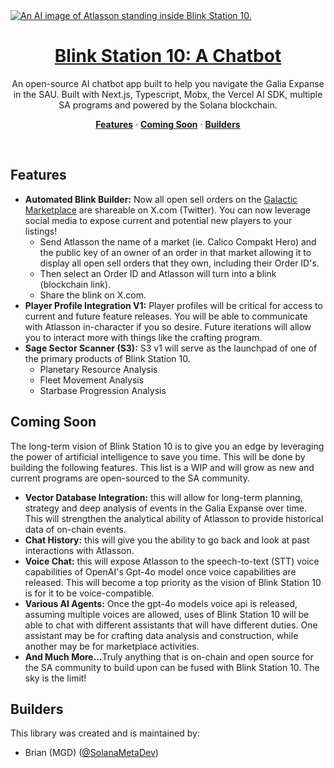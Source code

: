 <a href="https://blinkstationx.com/">
  <img alt="An AI image of Atlasson standing inside Blink Station 10." src="https://shdw-drive.genesysgo.net/6CKtcXBouZ4mGAt4NzNcdW29rZCBMx3CTZtBn3zGmz6z/blinkstation10.jpg">
  <h1 align="center">Blink Station 10: A Chatbot</h1>
</a>

<p align="center">
  An open-source AI chatbot app built to help you navigate the 
Galia Expanse in the SAU. Built with Next.js, Typescript, Mobx, the Vercel AI SDK, multiple
SA programs and powered by the Solana blockchain.
</p>

<p align="center">
  <a href="#features"><strong>Features</strong></a> ·
  <a href="#comingsoon"><strong>Coming Soon</strong></a> ·
  <a href="#builders"><strong>Builders</strong></a>
</p>
<br/>

## Features

- <strong>Automated Blink Builder:</strong> Now all open sell orders
on the [Galactic Marketplace](https://play.staratlas.com/market) 
are shareable on X.com (Twitter). You can now leverage social media to
expose current and potential new players to your listings!
  - Send Atlasson the name of a market (ie. Calico Compakt Hero) and the
    public key of an owner of an order in that market allowing it to display all 
    open sell orders that they own, including their Order ID's.
  - Then select an Order ID and Atlasson will turn into a blink (blockchain link).
  - Share the blink on X.com.
- <strong>Player Profile Integration V1:</strong> Player profiles will be critical
for access to current and future feature releases. You will be able to communicate with
Atlasson in-character if you so desire. Future iterations will allow you to interact more
with things like the crafting program.
- <strong>Sage Sector Scanner (S3):</strong> S3 v1 will serve as the launchpad of
one of the primary products of Blink Station 10. 
  - Planetary Resource Analysis
  - Fleet Movement Analysis
  - Starbase Progression Analysis


## Coming Soon

The long-term vision of Blink Station 10 is to give you an edge by
leveraging the power of artificial intelligence to save you time. This will be done by
building the following features. This list is a WIP and will grow as new 
and current programs are open-sourced to the SA community.
- <strong>Vector Database Integration:</strong> this will allow for long-term
planning, strategy and deep analysis of events in the Galia Expanse over time. This will
strengthen the analytical ability of Atlasson to provide historical data of on-chain events.
- <strong>Chat History:</strong> this will give you the ability to go back and look at past
interactions with Atlasson.
- <strong>Voice Chat:</strong> this will expose Atlasson to the speech-to-text (STT) 
voice capabilities of OpenAI's Gpt-4o model once voice capabilities are released.
This will become a top priority as the vision of Blink Station 10 is for it 
to be voice-compatible.
- <strong>Various AI Agents:</strong> Once the gpt-4o models voice api is released,
assuming multiple voices are allowed, uses of Blink Station 10 will be able to chat with
different assistants that will have different duties. One assistant may be for crafting data
analysis and construction, while another may be for marketplace activities.
- <strong>And Much More...</strong>Truly anything that is on-chain and open source for
the SA community to build upon can be fused with Blink Station 10. The sky is the limit!

## Builders

This library was created and is maintained by:

- Brian (MGD) ([@SolanaMetaDev](https://twitter.com/jaredpalmer))
